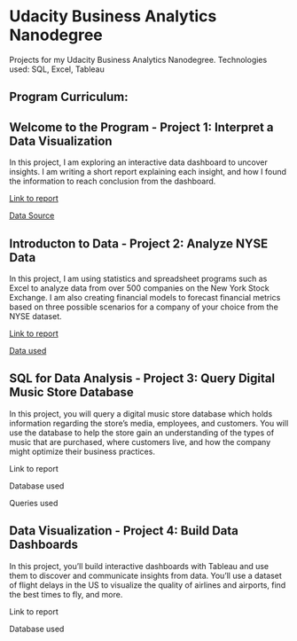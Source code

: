 # Udacity Business Analytics Nanodegree
Projects for my Udacity Business Analytics Nanodegree. 
Technologies used: SQL, Excel, Tableau

## Program Curriculum:
## Welcome to the Program - Project 1: Interpret a Data Visualization
In this project, I am exploring an interactive data dashboard to uncover insights. I am writing a short report explaining each insight, and how I found the information to reach conclusion from the dashboard.

[Link to report](https://github.com/Elmasri-Fathallah/Business-Intelligence/blob/main/Interpret-Data-Visualization/Interpret%20Data%20Visualization.pdf)

[Data Source](https://public.tableau.com/views/MakeoverMonday34Malaria_0/MalariainAfrica?:embed=y&:showVizHome=no&:display_count=y&:display_static_image=y&:bootstrapWhenNotified=true)

## Introducton to Data - Project 2: Analyze NYSE Data
In this project, I am using statistics and spreadsheet programs such as Excel to analyze data from over 500 companies on the New York Stock Exchange. I am also creating financial models to forecast financial metrics based on three possible scenarios for a company of your choice from the NYSE dataset.

[Link to report](https://github.com/Elmasri-Fathallah/Business-Intelligence/blob/main/Analyze%20NYSE%20Data/NYSE%20Data%20Project%20Presentation.pdf)

[Data used](https://github.com/Elmasri-Fathallah/Business-Intelligence/blob/main/Analyze%20NYSE%20Data/projectdata-nyse.csv)

## SQL for Data Analysis - Project 3: Query Digital Music Store Database
In this project, you will query a digital music store database which holds information regarding the store’s media, employees, and customers. You will use the database to help the store gain an understanding of the types of music that are purchased, where customers live, and how the company might optimize their business practices.

Link to report

Database used

Queries used

## Data Visualization - Project 4: Build Data Dashboards
In this project, you’ll build interactive dashboards with Tableau and use them to discover and communicate insights from data. You’ll use a dataset of flight delays in the US to visualize the quality of airlines and airports, find the best times to fly, and more.

Link to report

Database used
